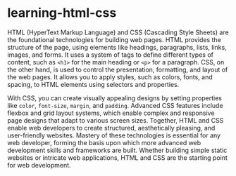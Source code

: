 ﻿# learning-html-css
HTML (HyperText Markup Language) and CSS (Cascading Style Sheets) are the foundational technologies for building web pages. HTML provides the structure of the page, using elements like headings, paragraphs, lists, links, images, and forms. It uses a system of tags to define different types of content, such as `<h1>` for the main heading or `<p>` for a paragraph. CSS, on the other hand, is used to control the presentation, formatting, and layout of the web pages. It allows you to apply styles, such as colors, fonts, and spacing, to HTML elements using selectors and properties.

With CSS, you can create visually appealing designs by setting properties like `color`, `font-size`, `margin`, and `padding`. Advanced CSS features include flexbox and grid layout systems, which enable complex and responsive page designs that adapt to various screen sizes. Together, HTML and CSS enable web developers to create structured, aesthetically pleasing, and user-friendly websites. Mastery of these technologies is essential for any web developer, forming the basis upon which more advanced web development skills and frameworks are built. Whether building simple static websites or intricate web applications, HTML and CSS are the starting point for web development.
